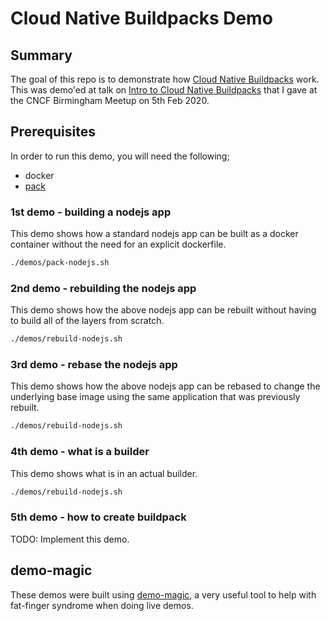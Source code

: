 
# Cloud Native Buildpacks Demo

## Summary

The goal of this repo is to demonstrate how [Cloud Native Buildpacks] work.  This was demo'ed at talk on [Intro to Cloud Native Buildpacks] that I gave at the CNCF Birmingham Meetup on 5th Feb 2020.

## Prerequisites

In order to run this demo, you will need the following;

- docker
- [pack]

### 1st demo - building a nodejs app

This demo shows how a standard nodejs app can be built as a docker container without the need for an explicit dockerfile.

```bash
./demos/pack-nodejs.sh
```

### 2nd demo - rebuilding the nodejs app

This demo shows how the above nodejs app can be rebuilt without having to build all of the layers from scratch.

```bash
./demos/rebuild-nodejs.sh
```

### 3rd demo - rebase the nodejs app

This demo shows how the above nodejs app can be rebased to change the underlying base image using the same application that was previously rebuilt.

```bash
./demos/rebuild-nodejs.sh
```

### 4th demo - what is a builder

This demo shows what is in an actual builder.

```bash
./demos/rebuild-nodejs.sh
```

### 5th demo - how to create buildpack

TODO: Implement this demo.

## demo-magic

These demos were built using [demo-magic], a very useful tool to help with fat-finger syndrome when doing live demos.

[Cloud Native Buildpacks]: http://buildpacks.io
[Intro to Cloud Native Buildpacks]: ./intro_to_cloud_native_buildpacks.pdf
[pack]: https://buildpacks.io/docs/install-pack/
[demo-magic]: https://github.com/paxtonhare/demo-magic